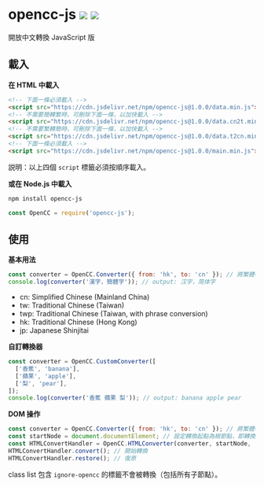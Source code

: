 # opencc-js [![](https://github.com/nk2028/opencc-js/workflows/Test/badge.svg)](https://github.com/nk2028/opencc-js/actions?query=workflow%3ATest) [![](https://data.jsdelivr.com/v1/package/npm/opencc-js/badge)](https://www.jsdelivr.com/package/npm/opencc-js)

開放中文轉換 JavaScript 版

## 載入

**在 HTML 中載入**

```html
<!-- 下面一條必須載入 -->
<script src="https://cdn.jsdelivr.net/npm/opencc-js@1.0.0/data.min.js"></script>
<!-- 不需要簡轉繁時，可刪除下面一條，以加快載入 -->
<script src="https://cdn.jsdelivr.net/npm/opencc-js@1.0.0/data.cn2t.min.js"></script>
<!-- 不需要繁轉簡時，可刪除下面一條，以加快載入 -->
<script src="https://cdn.jsdelivr.net/npm/opencc-js@1.0.0/data.t2cn.min.js"></script>
<!-- 下面一條必須載入 -->
<script src="https://cdn.jsdelivr.net/npm/opencc-js@1.0.0/main.min.js"></script>
```

説明：以上四個 `script` 標籤必須按順序載入。

**或在 Node.js 中載入**

```sh
npm install opencc-js
```

```javascript
const OpenCC = require('opencc-js');
```

## 使用

**基本用法**

```javascript
const converter = OpenCC.Converter({ from: 'hk', to: 'cn' }); // 將繁體中文（香港）轉換為簡體中文（中國大陸）
console.log(converter('漢字，簡體字')); // output: 汉字，简体字
```

- cn: Simplified Chinese (Mainland China)
- tw: Traditional Chinese (Taiwan)
- twp: Traditional Chinese (Taiwan, with phrase conversion)
- hk: Traditional Chinese (Hong Kong)
- jp: Japanese Shinjitai

**自訂轉換器**

```javascript
const converter = OpenCC.CustomConverter([
  ['香蕉', 'banana'],
  ['蘋果', 'apple'],
  ['梨', 'pear'],
]);
console.log(converter('香蕉 蘋果 梨')); // output: banana apple pear
```

**DOM 操作**

```javascript
const converter = OpenCC.Converter({ from: 'hk', to: 'cn' }); // 將繁體中文（香港）轉換為簡體中文（中國大陸）
const startNode = document.documentElement; // 設定轉換起點為根節點，即轉換整個頁面
const HTMLConvertHandler = OpenCC.HTMLConverter(converter, startNode, 'zh-HK', 'zh-CN'); // 將所有 zh-HK 標籤轉為 zh-CN 標籤
HTMLConvertHandler.convert(); // 開始轉換
HTMLConvertHandler.restore(); // 復原
```

class list 包含 `ignore-opencc` 的標籤不會被轉換（包括所有子節點）。
